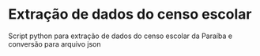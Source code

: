 # Extração de dados do censo escolar
Script python para extração de dados do censo escolar da Paraíba e conversão para arquivo json
